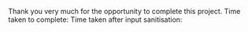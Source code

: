 Thank you very much for the opportunity to complete this project.
Time taken to complete:
Time taken after input sanitisation:
